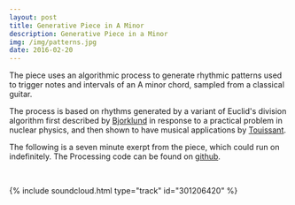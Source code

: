 ```yaml
---
layout: post
title: Generative Piece in A Minor
description: Generative Piece in a Minor
img: /img/patterns.jpg
date: 2016-02-20
---
```


The piece uses an algorithmic process to generate rhythmic patterns used to trigger notes and intervals of an A minor chord, sampled from a classical guitar.

The process is based on rhythms generated by a variant of Euclid's division algorithm first described by <a href="https://ics-web.sns.ornl.gov/timing/Rep-Rate%20Tech%20Note.pdf">Bjorklund</a> in response to a practical problem in nuclear physics, and then shown to have musical applications by <a href="http://cgm.cs.mcgill.ca/%7Egodfried/publications/banff.pdf">Touissant</a>.

The following is a seven minute exerpt from the piece, which could run on indefinitely. The Processing code can be found on <a href="https://github.com/samludford/euclid">github</a>.

<br />

{% include soundcloud.html type="track" id="301206420" %}
